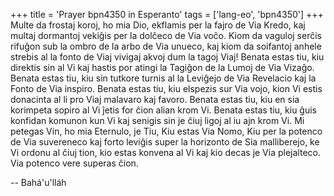 +++
title = 'Prayer bpn4350 in Esperanto'
tags = ['lang-eo', 'bpn4350']
+++
Multe da frostaj koroj, ho mia Dio, ekflamis per la fajro de Via Kredo, kaj multaj dormantoj vekiĝis per la dolĉeco de Via voĉo. Kiom da vaguloj serĉis rifuĝon sub la ombro de la arbo de Via unueco, kaj kiom da soifantoj anhele strebis al la fonto de Viaj vivigaj akvoj dum la tagoj Viaj! Benata estas tiu, kiu direktis sin al Vi kaj hastis por atingi la Tagiĝon de la Lumoj de Via Vizaĝo. Benata estas tiu, kiu sin tutkore turnis al la Leviĝejo de Via Revelacio kaj la Fonto de Via inspiro. Benata estas tiu, kiu elspezis sur Via vojo, kion Vi estis donacinta al li pro Viaj malavaro kaj favoro. Benata estas tiu, kiu en sia korimpeta sopiro al Vi ĵetis for ĉion alian krom Vi. Benata estas tiu, kiu ĝuis konfidan komunon kun Vi kaj senigis sin je ĉiuj ligoj al iu ajn krom Vi. Mi petegas Vin, ho mia Eternulo, je Tiu, Kiu estas Via Nomo, Kiu per la potenco de Via suvereneco kaj forto leviĝis super la horizonto de Sia malliberejo, ke Vi ordonu al ĉiuj tion, kio estas konvena al Vi kaj kio decas je Via plejalteco. Via potenco vere superas ĉion.

-- Bahá'u'lláh
